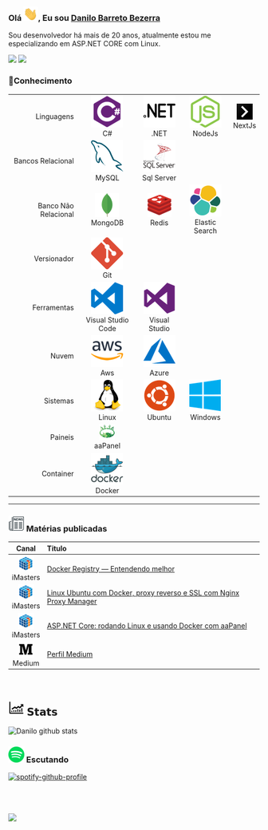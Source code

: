 ### Olá <img src="imagens/Hi.gif" width="29px">, Eu sou [Danilo Barreto Bezerra](https://www.danilobarretobezerra.com.br)
Sou desenvolvedor há mais de 20 anos, atualmente estou me especializando em ASP.NET CORE com Linux.

[![](https://img.shields.io/badge/-Danilo%20Barreto%20Bezerra-blue?style=flat-square&logo=Linkedin&logoColor=white&link=https://www.linkedin.com/in/danilobbezerra/)](https://www.linkedin.com/in/danilobbezerra/)
[![](https://img.shields.io/badge/-@danilobbezerra-%23181717?style=flat-square&logo=github)](https://github.com/danilobbezerra)


### **🔭Conhecimento**

||||||
| ----: | :----: | :----: | :----: | :----: |
| Linguagens   | <img src="imagens/csharp.png" /><br> C#  |  <img  src="imagens/dot-net.png" /><br> .NET| <img src="imagens/nodejs.png"  /><br> NodeJs   | <img src="imagens/next.png" /> <br> NextJs  |
| Bancos Relacional   | <img src="imagens/mysql.png" /> <br> MySQL  | <img src="imagens/sql.png" /> <br> Sql Server  |   |   |
| Banco Não Relacional  | <img src="imagens/mongodb.png" /><br> MongoDB  |  <img src="imagens/redis.png" /> <br> Redis | <img src="imagens/elasticsearch.png" /> <br> Elastic Search  |   |
| Versionador  | <img src="imagens/git.png" /> <br> Git  |   |   |   |
| Ferramentas  | <img src="imagens/visual-studio-code.png" /> <br> Visual Studio Code  | <img src="imagens/visualstudio.png"  /> <br> Visual Studio  |   |   |
| Nuvem  | <img src="imagens/aws.png" /><br> Aws  | <img src="imagens/azure.png" /> <br> Azure  |   |   |
| Sistemas  | <img src="imagens/linux.png" /><br> Linux  | <img src="imagens/ubuntu.png" /><br> Ubuntu  | <img src="imagens/microsoft-windows.png" /> <br> Windows  |   |
| Paineis  | <img src="imagens/aaPanel.png" /><br> aaPanel   |   |   |   |
| Container  | <img src="imagens/docker.png" /><br> Docker  |   |   |   |

---

### <img src="imagens/news.png"> Matérias publicadas 
|Canal|Titulo|
|  :----: | :---- |
|<img src="imagens/imasters.png" /><br> iMasters| [Docker Registry — Entendendo melhor](https://imasters.com.br/docker/docker-registry-entendendo-melhor)|
|<img src="imagens/imasters.png" /><br> iMasters| [Linux Ubuntu com Docker, proxy reverso e SSL com Nginx Proxy Manager](https://imasters.com.br/linux/linux-ubuntu-com-docker-proxy-reverso-e-ssl-com-nginx-proxy-manager)|
|<img src="imagens/imasters.png" /><br> iMasters| [ASP.NET Core: rodando Linux e usando Docker com aaPanel](https://imasters.com.br/dotnet/asp-net-core-rodando-linux-e-usando-docker-com-aapanel)|
|<img src="imagens/medium.png" /><br> Medium|[Perfil Medium](https://danilobarretobezerra.medium.com/)|



<br />

## <img src="imagens/stats.png"> 𝗦𝘁𝗮𝘁𝘀 

![Danilo github stats](https://github-readme-stats.vercel.app/api?username=danilobbezerra&show_icons=true)

### <img src="imagens/spotify.png"> Escutando 

[![spotify-github-profile](https://spotify-github-profile.vercel.app/api/view?uid=danilobarretobezerra&cover_image=true&theme=novatorem)](https://spotify-github-profile.vercel.app/api/view?uid=danilobarretobezerra&redirect=true)
<br/>

<br/><br/><br/>
![](https://vistr.dev/badge?repo=danilobbezerra.bio)

<!--
**danilobbezerra/danilobbezerra** is a ✨ _special_ ✨ repository because its `README.md` (this file) appears on your GitHub profile.

Here are some ideas to get you started:

- 🔭 I’m currently working on ...
- 🌱 I’m currently learning ...
- 👯 I’m looking to collaborate on ...
- 🤔 I’m looking for help with ...
- 💬 Ask me about ...
- 📫 How to reach me: ...
- 😄 Pronouns: ...
- ⚡ Fun fact: ...
-->
